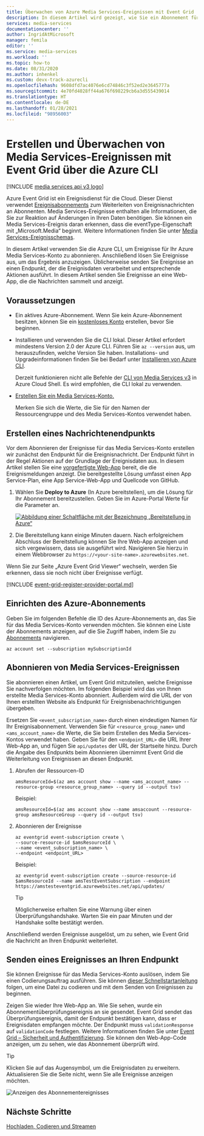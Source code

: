 ```yaml
---
title: Überwachen von Azure Media Services-Ereignissen mit Event Grid
description: In diesem Artikel wird gezeigt, wie Sie ein Abonnement für Event Grid abschließen können, um Azure Media Services-Ereignisse mithilfe der Azure-Befehlszeilenschnittstelle zu überwachen.
services: media-services
documentationcenter: ''
author: IngridAtMicrosoft
manager: femila
editor: ''
ms.service: media-services
ms.workload: ''
ms.topic: how-to
ms.date: 08/31/2020
ms.author: inhenkel
ms.custom: devx-track-azurecli
ms.openlocfilehash: 9608dfd7ac4076e6cd74846c3f52ed2e3645777a
ms.sourcegitcommit: 4e70fd4028ff44a676f698229cb6a3d555439014
ms.translationtype: HT
ms.contentlocale: de-DE
ms.lasthandoff: 01/28/2021
ms.locfileid: "98956003"
---
```

# <a name="create-and-monitor-media-services-events-with-event-grid-using-the-azure-cli"></a>Erstellen und Überwachen von Media Services-Ereignissen mit Event Grid über die Azure CLI

[!INCLUDE [media services api v3 logo](./includes/v3-hr.md)]

Azure Event Grid ist ein Ereignisdienst für die Cloud. Dieser Dienst verwendet [Ereignisabonnements](../../event-grid/concepts.md#event-subscriptions) zum Weiterleiten von Ereignisnachrichten an Abonnenten. Media Services-Ereignisse enthalten alle Informationen, die Sie zur Reaktion auf Änderungen in Ihren Daten benötigen. Sie können ein Media Services-Ereignis daran erkennen, dass die eventType-Eigenschaft mit „Microsoft.Media“ beginnt. Weitere Informationen finden Sie unter [Media Services-Ereignisschemas](media-services-event-schemas.md).

In diesem Artikel verwenden Sie die Azure CLI, um Ereignisse für Ihr Azure Media Services-Konto zu abonnieren. Anschließend lösen Sie Ereignisse aus, um das Ergebnis anzuzeigen. Üblicherweise senden Sie Ereignisse an einen Endpunkt, der die Ereignisdaten verarbeitet und entsprechende Aktionen ausführt. In diesem Artikel senden Sie Ereignisse an eine Web-App, die die Nachrichten sammelt und anzeigt.

## <a name="prerequisites"></a>Voraussetzungen

- Ein aktives Azure-Abonnement. Wenn Sie kein Azure-Abonnement besitzen, können Sie ein [kostenloses Konto](https://azure.microsoft.com/free/?ref=microsoft.com&utm_source=microsoft.com&utm_medium=docs&utm_campaign=visualstudio) erstellen, bevor Sie beginnen.
- Installieren und verwenden Sie die CLI lokal. Dieser Artikel erfordert mindestens Version 2.0 der Azure CLI. Führen Sie `az --version` aus, um herauszufinden, welche Version Sie haben. Installations- und Upgradeinformationen finden Sie bei Bedarf unter [Installieren von Azure CLI](/cli/azure/install-azure-cli). 

    Derzeit funktionieren nicht alle Befehle der [CLI von Media Services v3](/cli/azure/ams) in Azure Cloud Shell. Es wird empfohlen, die CLI lokal zu verwenden.

- [Erstellen Sie ein Media Services-Konto.](./create-account-howto.md)

    Merken Sie sich die Werte, die Sie für den Namen der Ressourcengruppe und des Media Services-Kontos verwendet haben.

## <a name="create-a-message-endpoint"></a>Erstellen eines Nachrichtenendpunkts

Vor dem Abonnieren der Ereignisse für das Media Services-Konto erstellen wir zunächst den Endpunkt für die Ereignisnachricht. Der Endpunkt führt in der Regel Aktionen auf der Grundlage der Ereignisdaten aus. In diesem Artikel stellen Sie eine [vorgefertigte Web-App](https://github.com/Azure-Samples/azure-event-grid-viewer) bereit, die die Ereignismeldungen anzeigt. Die bereitgestellte Lösung umfasst einen App Service-Plan, eine App Service-Web-App und Quellcode von GitHub.

1. Wählen Sie **Deploy to Azure** (In Azure bereitstellen), um die Lösung für Ihr Abonnement bereitzustellen. Geben Sie im Azure-Portal Werte für die Parameter an.

   [![Abbildung einer Schaltfläche mit der Bezeichnung „Bereitstellung in Azure“](https://azuredeploy.net/deploybutton.png)](https://portal.azure.com/#create/Microsoft.Template/uri/https%3A%2F%2Fraw.githubusercontent.com%2FAzure-Samples%2Fazure-event-grid-viewer%2Fmaster%2Fazuredeploy.json)

1. Die Bereitstellung kann einige Minuten dauern. Nach erfolgreichem Abschluss der Bereitstellung können Sie Ihre Web-App anzeigen und sich vergewissern, dass sie ausgeführt wird. Navigieren Sie hierzu in einem Webbrowser zu `https://<your-site-name>.azurewebsites.net`.

Wenn Sie zur Seite „Azure Event Grid Viewer“ wechseln, werden Sie erkennen, dass sie noch nicht über Ereignisse verfügt.
   
[!INCLUDE [event-grid-register-provider-portal.md](../../../includes/event-grid-register-provider-portal.md)]

## <a name="set-the-azure-subscription"></a>Einrichten des Azure-Abonnements

Geben Sie im folgenden Befehle die ID des Azure-Abonnements an, das Sie für das Media Services-Konto verwenden möchten. Sie können eine Liste der Abonnements anzeigen, auf die Sie Zugriff haben, indem Sie zu [Abonnements](https://portal.azure.com/#blade/Microsoft_Azure_Billing/SubscriptionsBlade) navigieren.

```azurecli
az account set --subscription mySubscriptionId
```

## <a name="subscribe-to-media-services-events"></a>Abonnieren von Media Services-Ereignissen

Sie abonnieren einen Artikel, um Event Grid mitzuteilen, welche Ereignisse Sie nachverfolgen möchten. Im folgenden Beispiel wird das von Ihnen erstellte Media Services-Konto abonniert. Außerdem wird die URL der von Ihnen erstellten Website als Endpunkt für Ereignisbenachrichtigungen übergeben. 

Ersetzen Sie `<event_subscription_name>` durch einen eindeutigen Namen für Ihr Ereignisabonnement. Verwenden Sie für `<resource_group_name>` und `<ams_account_name>` die Werte, die Sie beim Erstellen des Media Services-Kontos verwendet haben. Geben Sie für den `<endpoint_URL>` die URL Ihrer Web-App an, und fügen Sie `api/updates` der URL der Startseite hinzu. Durch die Angabe des Endpunkts beim Abonnieren übernimmt Event Grid die Weiterleitung von Ereignissen an diesen Endpunkt. 

1. Abrufen der Ressourcen-ID

    ```azurecli
    amsResourceId=$(az ams account show --name <ams_account_name> --resource-group <resource_group_name> --query id --output tsv)
    ```

    Beispiel:

    ```
    amsResourceId=$(az ams account show --name amsaccount --resource-group amsResourceGroup --query id --output tsv)
    ```

2. Abonnieren der Ereignisse

    ```azurecli
    az eventgrid event-subscription create \
    --source-resource-id $amsResourceId \
    --name <event_subscription_name> \
    --endpoint <endpoint_URL>
    ```

    Beispiel:

    ```
    az eventgrid event-subscription create --source-resource-id $amsResourceId --name amsTestEventSubscription --endpoint https://amstesteventgrid.azurewebsites.net/api/updates/
    ```    

    > [!TIP]
    > Möglicherweise erhalten Sie eine Warnung über einen Überprüfungshandshake. Warten Sie ein paar Minuten und der Handshake sollte bestätigt werden.

Anschließend werden Ereignisse ausgelöst, um zu sehen, wie Event Grid die Nachricht an Ihren Endpunkt weiterleitet.

## <a name="send-an-event-to-your-endpoint"></a>Senden eines Ereignisses an Ihren Endpunkt

Sie können Ereignisse für das Media Services-Konto auslösen, indem Sie einen Codierungsauftrag ausführen. Sie können [dieser Schnellstartanleitung](stream-files-dotnet-quickstart.md) folgen, um eine Datei zu codieren und mit dem Senden von Ereignissen zu beginnen. 

Zeigen Sie wieder Ihre Web-App an. Wie Sie sehen, wurde ein Abonnementüberprüfungsereignis an sie gesendet. Event Grid sendet das Überprüfungsereignis, damit der Endpunkt bestätigen kann, dass er Ereignisdaten empfangen möchte. Der Endpunkt muss `validationResponse` auf `validationCode` festlegen. Weitere Informationen finden Sie unter [Event Grid – Sicherheit und Authentifizierung](../../event-grid/security-authentication.md). Sie können den Web-App-Code anzeigen, um zu sehen, wie das Abonnement überprüft wird.

> [!TIP]
> Klicken Sie auf das Augensymbol, um die Ereignisdaten zu erweitern. Aktualisieren Sie die Seite nicht, wenn Sie alle Ereignisse anzeigen möchten.

![Anzeigen des Abonnementereignisses](./media/monitor-events-portal/view-subscription-event.png)

## <a name="next-steps"></a>Nächste Schritte

[Hochladen, Codieren und Streamen](stream-files-tutorial-with-api.md)